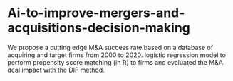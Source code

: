 # Ai-to-improve-mergers-and-acquisitions-decision-making
We propose a cutting edge M&amp;A success rate based on a database of acquiring and target firms from 2000 to 2020.  logistic regression model to perform propensity score matching (in R) to firms and evaluated the M&amp;A deal impact with the DIF method.
